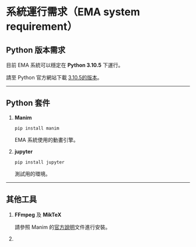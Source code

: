 # 系統運行需求（EMA system requirement）
## Python 版本需求
目前 EMA 系統可以穩定在 **Python 3.10.5** 下運行。

請至 Python 官方網站下載 [3.10.5的版本]((https://www.python.org/downloads/))。

---
## Python 套件
1. **Manim** 

    `pip install manim`

    EMA 系統使用的動畫引擎。
2. **jupyter**

    `pip install jupyter`

    測試用的環境。
---
## 其他工具
1. **FFmpeg** 及 **MikTeX**

    請參照 Manim 的[官方說明](https://github.com/3b1b/manim)文件進行安裝。

2. 